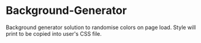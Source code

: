 # Background-Generator
Background generator solution to randomise colors on page load.
Style will print to be copied into user's CSS file.

